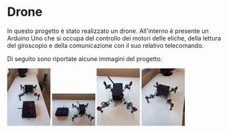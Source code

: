 # Drone
In questo progetto è stato realizzato un drone.
All'interno è presente un Arduino Uno che si occupa del controllo dei motori delle eliche, della lettura del giroscopio e della comunicazione con il suo relativo telecomando. 

Di seguito sono riportate alcune immagini del progetto.


<img src="./foto/foto_0.jpeg" width="20%" heigth="auto"></img>
<img src="./foto/foto_1.jpeg" width="20%" heigth="auto"></img>
<img src="./foto/foto_2.jpeg" width="20%" heigth="auto"></img>
<img src="./foto/foto_3.jpeg" width="20%" heigth="auto"></img>
